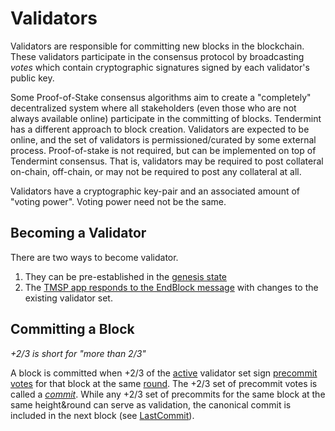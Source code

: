 # Validators

Validators are responsible for committing new blocks in the blockchain.
These validators participate in the consensus protocol by broadcasting _votes_ which contain cryptographic signatures signed by each validator's public key.

Some Proof-of-Stake consensus algorithms aim to create a "completely" decentralized system where all stakeholders (even those who are not always available online) participate in the committing of blocks.  Tendermint has a different approach to block creation.  Validators are expected to be online, and the set of validators is permissioned/curated by some external process.  Proof-of-stake is not required, but can be implemented on top of Tendermint consensus.  That is, validators may be required to post collateral on-chain, off-chain, or may not be required to post any collateral at all.

Validators have a cryptographic key-pair and an associated amount of "voting power".  Voting power need not be the same.

## Becoming a Validator

There are two ways to become validator.

1. They can be pre-established in the [genesis state](Genesis-State)
2. The [TMSP app responds to the EndBlock message](https://github.com/tendermint/tmsp) with changes to the existing validator set.

## Committing a Block

_+2/3 is short for "more than 2/3"_

A block is committed when +2/3 of the [active](#active-vs-unbonding) validator set sign [precommit votes](Block-Structure#vote) for that block at the same [round](Byzantine-Consensus-Algorithm).  The +2/3 set of precommit votes is called a [_commit_](Block-Structure#commit).  While any +2/3 set of precommits for the same block at the same height&round can serve as validation, the canonical commit is included in the next block (see [LastCommit](Block-Structure)).
